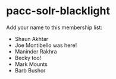 # pacc-solr-blacklight

Add your name to this membership list:

- Shaun Akhtar
- Joe Montibello was here!
- Maninder Rakhra
- Becky too!
- Mark Mounts
- Barb Bushor 
